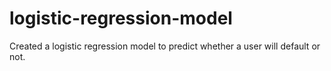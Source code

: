 # logistic-regression-model
Created a logistic regression model to predict whether a user will default or not. 
